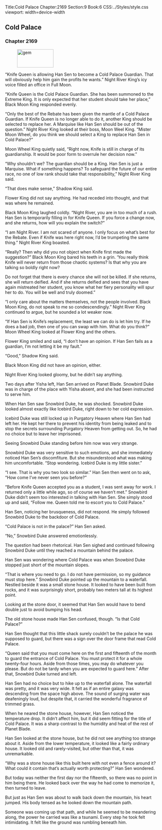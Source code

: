Title:Cold Palace 
Chapter:2169 
Section:9 
Book:6 
CSS:../Styles/style.css 
viewport: width=device-width
  
## Cold Palace
### Chapter 2169
  
<figure>
	<img src="../Images/gem.gif" alt="gem" id="gem" width="120" height="60" />
</figure>
  

  
“Knife Queen is allowing Han Sen to become a Cold Palace Guardian. That will obviously help him gain the profits he wants.” Night River King’s icy voice filled an office in Full Moon.

“Knife Queen is the Cold Palace Guardian. She has been summoned to the Extreme King. It is only expected that her student should take her place,” Black Moon King responded evenly.

“Only the best of the Rebate has been given the mantle of a Cold Palace Guardian. If Knife Queen is no longer able to do it, another King should be selected to replace her. A Marquise like Han Sen should be out of the question.” Night River King looked at their boss, Moon Weel King. “Mister Moon Wheel, do you think we should select a King to replace Han Sen in Cold Palace?”

Moon Wheel King quietly said, “Right now, Knife is still in charge of its guardianship. It would be poor form to overrule her decision now.”

“Why shouldn’t we? The guardian should be a King. Han Sen is just a Marquise. What if something happens? To safeguard the future of our entire race, no one of low rank should take that responsibility,” Night River King said.

“That does make sense,” Shadow King said.

Flower King did not say anything. He had receded into thought, and that was where he remained.

Black Moon King laughed coldly. “Night River, you are in too much of a rush. Han Sen is temporarily filling in for Knife Queen. If you force a change now, and she returns, how will you explain the switch?”

“I am Night River. I am not scared of anyone. I only focus on what’s best for the Rebate. Even if Knife was here right now, I’d be trumpeting the same thing.” Night River King boasted.

“Really? Then why did you not object when Knife first made the suggestion?” Black Moon King bared his teeth in a grin. ‘You really think Knife will never return from those chaotic systems? Is that why you are talking so boldly right now?

Do not forget that there is every chance she will not be killed. If she returns, she will return deified. And if she returns deified and sees that you have again mistreated her student, you know what her fiery personality will spur her to do. You will be well and truly doomed.”

“I only care about the matters themselves, not the people involved. Black Moon King, do not speak to me so condescendingly.” Night River King continued to argue, but he sounded a lot weaker now.

“If Han Sen is Knife’s replacement, the least we can do is let him try. If he does a bad job, then one of you can swap with him. What do you think?” Moon Wheel King looked at Flower King and the others.

Flower King smiled and said, “I don’t have an opinion. If Han Sen fails as a guardian, I’m not letting it be my fault.”

“Good,” Shadow King said.

Black Moon King did not have an opinion, either.

Night River King looked gloomy, but he didn’t say anything.

Two days after Yisha left, Han Sen arrived on Planet Blade. Snowbird Duke was in charge of the place with Yisha absent, and she had been instructed to serve him.

When Han Sen saw Snowbird Duke, he was shocked. Snowbird Duke looked almost exactly like Icebird Duke, right down to her cold expression.

Icebird Duke was still locked up in Purgatory Heaven where Han Sen had left her. He kept her there to prevent his identity from being leaked and to stop the secrets surrounding Purgatory Heaven from getting out. So, he had no choice but to leave her imprisoned.

Seeing Snowbird Duke standing before him now was very strange.

Snowbird Duke was very sensitive to such emotions, and she immediately noticed Han Sen’s discomfiture. But she misunderstood what was making him uncomfortable. “Stop wondering. Icebird Duke is my little sister.”

“I see. That is why you two look so similar.” Han Sen then went on to ask, “How come I’ve never seen you before?”

“Before Knife Queen accepted you as a student, I was sent away for work. I returned only a little while ago, so of course we haven’t met.” Snowbird Duke didn’t seem too interested in talking with Han Sen. She simply stood up and said, “Follow me. Queen told me to escort you to Cold Palace.”

Han Sen, noticing her brusqueness, did not respond. He simply followed Snowbird Duke to the backdoor of Cold Palace.

“Cold Palace is not in the palace?” Han Sen asked.

“No,” Snowbird Duke answered emotionlessly.

The question had been rhetorical. Han Sen sighed and continued following Snowbird Duke until they reached a mountain behind the palace.

Han Sen was wondering where Cold Palace was when Snowbird Duke stopped just short of the mountain slopes.

“That is where you need to go. I do not have permission, so my guidance must stop here.” Snowbird Duke pointed up the mountain to a waterfall. Nestled beside it was a small stone house. It looked to have been built from rocks, and it was surprisingly short, probably two meters tall at its highest point.

Looking at the stone door, it seemed that Han Sen would have to bend double just to avoid bumping his head.

The old stone house made Han Sen confused, though. “Is that Cold Palace?”

Han Sen thought that this little shack surely couldn’t be the palace he was supposed to guard, but there was a sign over the door frame that read Cold Palace.

“Queen said that you must come here on the first and fifteenth of the month to guard the entrance of Cold Palace. You must protect it for a whole twenty-four hours. Aside from those times, you may do whatever you please. But do not be tardy when you are expected to guard here.” After that, Snowbird Duke turned and left.

Han Sen had no choice but to hike up to the waterfall alone. The waterfall was pretty, and it was very wide. It felt as if an entire galaxy was descending from the space high above. The sound of surging water was deafeningly loud, but despite that, it carried the wonderful fragrance of trimmed grass.

When he neared the stone house, however, Han Sen noticed the temperature drop. It didn’t affect him, but it did seem fitting for the title of Cold Palace. It was a sharp contrast to the humidity and heat of the rest of Planet Blade.

Han Sen looked at the stone house, but he did not see anything too strange about it. Aside from the lower temperature, it looked like a fairly ordinary house. It looked old and rarely-visited, but other than that, it was unremarkable.

“Why was a stone house like this built here with not even a fence around it? What could it contain that’s actually worth protecting?” Han Sen wondered.

But today was neither the first day nor the fifteenth, so there was no point in him being there. He looked back over the way he had come to memorize it, then turned to leave.

But just as Han Sen was about to walk back down the mountain, his heart jumped. His body tensed as he looked down the mountain path.

Someone was coming up that path, and while he seemed to be meandering along, the power he carried was like a tsunami. Every step he took felt intimidating. It felt like the ground was rumbling beneath him.